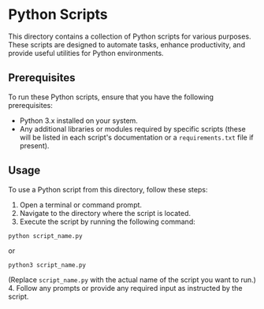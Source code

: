 # Python Scripts

This directory contains a collection of Python scripts for various purposes. These scripts are designed to automate tasks, enhance productivity, and provide useful utilities for Python environments.

## Prerequisites

To run these Python scripts, ensure that you have the following prerequisites:

- Python 3.x installed on your system.
- Any additional libraries or modules required by specific scripts (these will be listed in each script's documentation or a `requirements.txt` file if present).

## Usage

To use a Python script from this directory, follow these steps:

1. Open a terminal or command prompt.
2. Navigate to the directory where the script is located.
3. Execute the script by running the following command: 

``` python script_name.py ``` 

or 

``` python3 script_name.py ```

(Replace `script_name.py` with the actual name of the script you want to run.)
4. Follow any prompts or provide any required input as instructed by the script.

